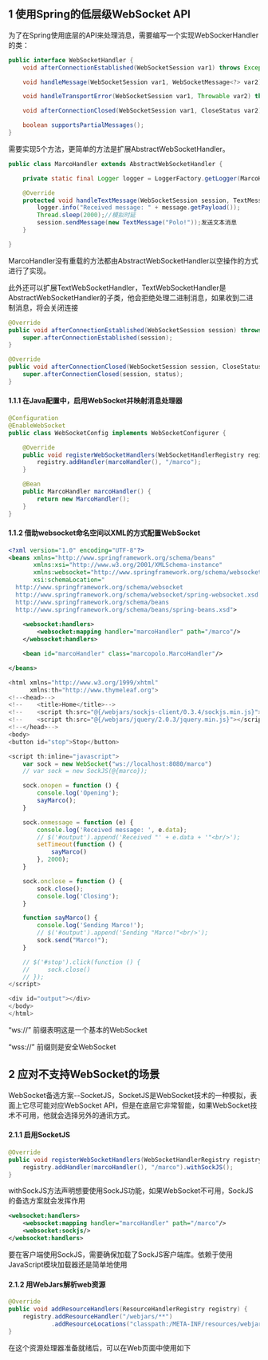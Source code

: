 ## 1 使用Spring的低层级WebSocket API

为了在Spring使用底层的API来处理消息，需要编写一个实现WebSockerHandler的类：

```java
public interface WebSocketHandler {
    void afterConnectionEstablished(WebSocketSession var1) throws Exception;

    void handleMessage(WebSocketSession var1, WebSocketMessage<?> var2) throws Exception;

    void handleTransportError(WebSocketSession var1, Throwable var2) throws Exception;

    void afterConnectionClosed(WebSocketSession var1, CloseStatus var2) throws Exception;

    boolean supportsPartialMessages();
}
```

需要实现5个方法，更简单的方法是扩展AbstractWebSocketHandler。

```java
public class MarcoHandler extends AbstractWebSocketHandler {

    private static final Logger logger = LoggerFactory.getLogger(MarcoHandler.class);

    @Override
    protected void handleTextMessage(WebSocketSession session, TextMessage message) throws Exception {
        logger.info("Received message: " + message.getPayload());
        Thread.sleep(2000);//模拟时延
        session.sendMessage(new TextMessage("Polo!"));发送文本消息
    }

}
```

MarcoHandler没有重载的方法都由AbstractWebSocketHandler以空操作的方式进行了实现。

此外还可以扩展TextWebSocketHandler，TextWebSocketHandler是AbstractWebSocketHandler的子类，他会拒绝处理二进制消息，如果收到二进制消息，将会关闭连接

```java
@Override
public void afterConnectionEstablished(WebSocketSession session) throws Exception {
    super.afterConnectionEstablished(session);
}

@Override
public void afterConnectionClosed(WebSocketSession session, CloseStatus status) throws Exception {
    super.afterConnectionClosed(session, status);
}
```

#### 1.1.1 在Java配置中，启用WebSocket并映射消息处理器

```java
@Configuration
@EnableWebSocket
public class WebSocketConfig implements WebSocketConfigurer {

    @Override
    public void registerWebSocketHandlers(WebSocketHandlerRegistry registry) {
        registry.addHandler(marcoHandler(), "/marco");
    }

    @Bean
    public MarcoHandler marcoHandler() {
        return new MarcoHandler();
    }
}
```

#### 1.1.2 借助websocket命名空间以XML的方式配置WebSocket

```xml
<?xml version="1.0" encoding="UTF-8"?>
<beans xmlns="http://www.springframework.org/schema/beans"
       xmlns:xsi="http://www.w3.org/2001/XMLSchema-instance"
       xmlns:websocket="http://www.springframework.org/schema/websocket"
       xsi:schemaLocation="
  http://www.springframework.org/schema/websocket 
  http://www.springframework.org/schema/websocket/spring-websocket.xsd
  http://www.springframework.org/schema/beans 
  http://www.springframework.org/schema/beans/spring-beans.xsd">
    
    <websocket:handlers>
        <websocket:mapping handler="marcoHandler" path="/marco"/>
    </websocket:handlers>

    <bean id="marcoHandler" class="marcopolo.MarcoHandler"/>

</beans>
```

```js
<html xmlns="http://www.w3.org/1999/xhtml"
      xmlns:th="http://www.thymeleaf.org">
<!--<head>-->
<!--    <title>Home</title>-->
<!--    <script th:src="@{/webjars/sockjs-client/0.3.4/sockjs.min.js}"></script>-->
<!--    <script th:src="@{/webjars/jquery/2.0.3/jquery.min.js}"></script>-->
<!--</head>-->
<body>
<button id="stop">Stop</button>

<script th:inline="javascript">
    var sock = new WebSocket("ws://localhost:8080/marco")
    // var sock = new SockJS(@{marco});

    sock.onopen = function () {
        console.log('Opening');
        sayMarco();
    }

    sock.onmessage = function (e) {
        console.log('Received message: ', e.data);
        // $('#output').append('Received "' + e.data + '"<br/>');
        setTimeout(function () {
            sayMarco()
        }, 2000);
    }

    sock.onclose = function () {
        sock.close();
        console.log('Closing');
    }

    function sayMarco() {
        console.log('Sending Marco!');
        // $('#output').append('Sending "Marco!"<br/>');
        sock.send("Marco!");
    }

    // $('#stop').click(function () {
    //     sock.close()
    // });
</script>

<div id="output"></div>
</body>
</html>
```

“ws://” 前缀表明这是一个基本的WebSocket

“wss://” 前缀则是安全WebSocket

## 2 应对不支持WebSocket的场景

WebSocket备选方案--SocketJS，SocketJS是WebSocket技术的一种模拟，表面上它尽可能对应WebSocket API，但是在底层它非常智能，如果WebSocket技术不可用，他就会选择另外的通讯方式。

#### 2.1.1 启用SocketJS

```java
@Override
public void registerWebSocketHandlers(WebSocketHandlerRegistry registry) {
    registry.addHandler(marcoHandler(), "/marco").withSockJS();
}
```

withSockJS方法声明想要使用SockJS功能，如果WebSocket不可用，SockJS的备选方案就会发挥作用

```xml
<websocket:handlers>
    <websocket:mapping handler="marcoHandler" path="/marco"/>
    <websocket:sockjs/>
</websocket:handlers>
```

要在客户端使用SockJS，需要确保加载了SockJS客户端库。依赖于使用JavaScript模块加载器还是简单地使用<script>标签加载JavaScript库。最简单的是使<script>标签从SockJS CDN中加载：

<script src="http://cdn.sockjs.org/sockjs-0.3.min.js}"></script>

#### 2.1.2 用WebJars解析web资源

```java
@Override
public void addResourceHandlers(ResourceHandlerRegistry registry) {
    registry.addResourceHandler("/webjars/**")
            .addResourceLocations("classpath:/META-INF/resources/webjars/");
}
```

在这个资源处理器准备就绪后，可以在Web页面中使用如下<script>标签加载SocketJS库

```xml
<script th:src="@{/webjars/sockjs-client/0.3.4/sockjs.min.js}"></script>
```

这个<script标签来源于一个Thymeleaf模板，使用@{...}表达式来为JavaScript文件计算完整的相对于上下文的URL路径

只需要修改两个地方

```html
<html xmlns="http://www.w3.org/1999/xhtml"
      xmlns:th="http://www.thymeleaf.org">
<head>
    <title>Home</title>
    <script th:src="@{/webjars/sockjs-client/1.1.2/sockjs.min.js}"></script>
    <script th:src="@{/webjars/jquery/3.5.1/jquery.min.js}"></script>
</head>
<body>
<button id="stop">Stop</button>

<script th:inline="javascript">
    // var sock = new WebSocket("ws://localhost:8080/marco")
    // var sock = new SockJS(@{marco});

    var url = 'marco';
    var sock = new SockJS(url);

    sock.onopen = function () {
        console.log('Opening');
        sayMarco();
    }

    sock.onmessage = function (e) {
        console.log('Received message: ', e.data);
        // $('#output').append('Received "' + e.data + '"<br/>');
        setTimeout(function () {
            sayMarco()
        }, 2000);
    }

    sock.onclose = function () {
        sock.close();
        console.log('Closing');
    }

    function sayMarco() {
        console.log('Sending Marco!');
        // $('#output').append('Sending "Marco!"<br/>');
        sock.send("Marco!");
    }

    // $('#stop').click(function () {
    //     sock.close()
    // });
</script>

<div id="output"></div>
</body>
</html>
```

SockJS所处理的URL是"http://" 或"https://"，而不是“ws:”和“wss:”

**WebSocket提供了浏览器-服务器之间的通讯方式，当运行环境不支持WebSOcket的时候，SOckJS提供了备用方案。**

## 3 使用STOMP

STOMP(Siplet Text Oriented Messaging Protocol)

并非要使用一个原生的WebSocket连接，就像HTTP在TCP套接字之上添加了请求-响应模型一样，STOMP在WebSocket上提供了一个基于帧的线路格式层，用来定义消息的语义。

与HTTP请求和响应类似，STOMP帧由命令、一个或多个头信息以及负载所组成。

```java
SEND
destination:/app/marco
content-length:20
    
{\"message\":\"Marco!\"}
```

STOMP命令是send，表明惠发送一些内容。紧接着是两个头信息：一个用来表示消息发送到的目的地，另外一个包含了负载的大小。接着是一个空行，STOMP帧的最后是负载内容。

### 3.1 启用STOMP消息功能

```java
@Configuration
@EnableWebSocketMessageBroker
public class WebSocketStompConfig implements WebSocketMessageBrokerConfigurer {

    @Override
    public void registerStompEndpoints(StompEndpointRegistry registry) {
        registry.addEndpoint("/marcopolo").withSockJS();
    }

    @Override
    public void configureMessageBroker(MessageBrokerRegistry registry) {
        registry.enableSimpleBroker("/queue", "/topic");
        registry.setApplicationDestinationPrefixes("/app");
    }
}
```

该配置类不仅配置了WebSocket，还配置了基于代理的STOMP消息，

* registerStompEndpoints注册了一个端点。客户端在订阅或发布消息到目的地路径前，要连接端点

* configureMessageBroker配置了一个简单的消息代理，如果不重载，将会自动配置一个简单的内存消息代理。用它来处理以‘topic’为前缀的消息。本例回自动处理前缀为“/topic”和“queue”的消息，并且发往应用程序的消息会带有“/app”前缀。

![image-20200718145845428](https://gitee.com/wuugui/cloudimage/raw/master/java/spring/image-20200718145845428.png)

上图，应用程序的目的地以/app作为前缀，而代理的目的地以“/topic”和“queue”为前缀。以应用程序为目的地的消息将会直接路由到带有@MessageMapping注解的控制器方法中。而发送到代理上的消息，其中也包括@MessageMapping注解方法的返回值所形成的消息，将会路由到代理商，并最终发送到订阅这些目的地的客户端中

#### 3.1.1 启用STOMP代理

简单的代理有限制，尽管它模拟了STOMP消息大力，但是它只支持STOMP命令的子集，不适合集群。如果是集群的话，每个节点也只能管理自己的代理和自己的那部分消息。

使用STOMP代理来替换内存代理：

```java
@Override
public void configureMessageBroker(MessageBrokerRegistry registry) {
    registry.enableStompBrokerRelay("/queue","/topic");
    registry.setApplicationDestinationPrefixes("/app");
}
```

* enableStompBrokerRelay 启用了STOMP代理中继功能，并将其目的地前缀设置为“topic”和“queue”。这样，Spring就知道所有目的地前缀为“topic”和“queue”的消息都会发送到STOMP代理中
* setApplicationDestinationPrefixes 将应用的前缀设置为“/app”,所有目的地以“/app”开头的消息都会路由到带有@MessageMaping注解的方法中，而不会发布到代理队列或主题中。

![image-20200720095717741](https://gitee.com/wuugui/cloudimage/raw/master/java/spring/image-20200720095717741.png)

中继不再使用模拟STOMP代理的功能，而是由代理中继将消息发送到一个真正的消息代理中。

**默认情况下，STOMP代理中继会假设代理监听localhost的61613，并且客户端和passward均为“guest”** 设置远程连接：

```java
@Override
public void configureMessageBroker(MessageBrokerRegistry registry) {
    registry.enableStompBrokerRelay("/queue","/topic")
            .setRelayHost("rabbit.someotherserver")
            .setRelayPort(62623)
            .setClientLogin("marcopolo")
            .setClientPasscode("admin");
    registry.setApplicationDestinationPrefixes("/app");
}
```

### 3.2 处理来自客户端的STOMP消息

Spring提供了非常类似于Spring MVC的编程模型来处理STOMP消息。**STOMP消息的处理器方法也会包含在带有@Controller注解的类中**

```java
@Controller
public class MarcoController {

    private static final Logger logger = LoggerFactory.getLogger(MarcoController.class);

    @MessageMapping("/marco")
    public void handleShout(Shout incoming) {
        logger.info("Received message: " + incoming.getMessage());
    }
}
```

当 消息抵达某个特定的目的地时，带有@MessageMapping注解的方法能够处理这些消息。本例中，目的地是“/app/marco”

handleShout方法接受一个Shout参数，所以Spring的消息转换器会将STOMP消息转换为Shout对象

```java
public class Shout {

    private String message;

    public String getMessage() {
        return message;
    }

    public void setMessage(String message) {
        this.message = message;
    }

}
```

消息转换器

| 消息转换器                      | 描述                                                         |
| ------------------------------- | ------------------------------------------------------------ |
| ByteArrayMessageConverter       | 实现MIME类型为“application/octet-stream”消息与byte[]之间的相互转换 |
| MappingJackson2MessageConverter | 实现MIME类型为“application/json”消息与java对象之间的相互转换 |
| StringMessageConverter          | 实现MIME类型为“text/plain”消息与string之间的相互转换         |

#### 3.2.1 处理订阅

处理@MessagingMapping注解，Spring还提供了@SubscribeMapping注解。当收到STMP订阅消息的时候，@SubscribeMapping注解的方法将会触发。

与@MessagingMapping类似@SubscribeMapping方法也是通过AnnotationMethodMessageHandler接接收消息的。@SubscribeMapping只能接受以“app”为前缀的消息

**@SubscribeMapping 主要应用场景是实现请求-应答模式。**客户端订阅某一个目的地，然后预期在这个目的地上获得一个一次性的响应

```java
@SubscribeMapping("/marco")
public Shout handleSunscripting() {
    Shout shout = new Shout();
    shout.setMessage("polo");
    return shout;
}
```

处理对“/app/marco”目的地的订阅。该方法与HTTP的GET的请求-响应模式没有太大差别。区别在于，订阅-回应模式是异步的。

#### 3.2.2 编写客户端

```html
<html xmlns="http://www.w3.org/1999/xhtml"
      xmlns:th="http://www.thymeleaf.org">

<head>
    <title>Home</title>
    <script th:src="@{/webjars/sockjs-client/0.3.4/sockjs.min.js}"></script>
    <script th:src="@{/webjars/stomp-websocket/2.3.0/stomp.min.js}"></script>
    <script th:src="@{/webjars/jquery/2.0.3/jquery.min.js}"></script>
</head>
<body>
<button id="stop">Stop</button>

<script th:inline="javascript">

    var url = 'marcopolo';
    var sock = new SockJS(url);
    var stomp = Stomp.over(sock);

    stomp.connect('guest', 'guest', function (frame) {
        console.log('*****  Connected  *****');
        stomp.subscribe("/topic/marco", handlePolo);
        sayMarco();
    });

    function handleOneTime(message) {
        console.log('Received: ', message);
    }

    function handlePolo(message) {
        console.log('Received: ', message);
        $('#output').append("<b>Received: " +
            JSON.parse(message.body).message + "</b><br/>")
        if (JSON.parse(message.body).message === 'Polo!') {
            setTimeout(function () {
                sayMarco()
            }, 2000);
        }
    }

    function handleErrors(message) {
        console.log('RECEIVED ERROR: ', message);
        $('#output').append("<b>GOT AN ERROR!!!: " +
            JSON.parse(message.body).message + "</b><br/>")
    }

    function sayMarco() {
        console.log('Sending Marco!');
        stomp.send("/app/marco", {},
            JSON.stringify({'message': 'Marco!'}));
        $('#output').append("<b>Send: Marco!</b><br/>")
    }

    $('#stop').click(function () {
        sock.close()
    });
</script>

<div id="output"></div>
</body>
</html>
```

Stomp.over(sock);创建了一个STOMP客户端实例，实际上封装了SockJS，这样就能在WebSocket连接上发送STOMP消息。

stomp.send发丝不过都体育HSIB负载的消息到名为“marco”的目目的地。第二个参数是一个头信息的map，会包含在STOMP的帧中，

### 3.3 发送洗脑洗到客户端

* **作为处理消息或处理订阅的附带结果**
* **使用消息模板**

```java
@Controller
public class MarcoController {
    @MessageMapping("/marco")
    public Shout handleShout(Shout incoming) {
        logger.info("Received message: " + incoming.getMessage());

        Shout outgoing = new Shout();
        outgoing.setMessage("Polo!");

        return outgoing;
    }
}    
```

在响应中发送一条消息，只需要将内容返回就可以。当@MessageMapping注解标示的方法有返回值的时候，返回的对象将会进行转换并发到STOMP帧的负载中，然后发送给消息代理

**默认情况下，帧发往的目的地会与触发处理器方法的目的地相同，只不过会添加上“/topic”。**本例中返回的SHout对象会写入到STOMP的负载中，并发布到“/topic/marco”目的地。同时可以通过为方法添加@SendTo，重载目的地：

```java
@MessageMapping("/marco")
@SendTo("/topic/shout")
public Shout handleSunscripting() {
    Shout shout = new Shout();
    shout.setMessage("polo");
    return shout;
}
```

类似地，@SubscribeMapping注解标注的方法也能发送一条消息，作为订阅的回应，

```java
@SubscribeMapping("/marco")
@SendTo("/topic/shout")
public Shout handleSubscription() {
    Shout shout = new Shout();
    shout.setMessage("polo");
    return shout;
}
```

@SubscribeMapping注解表明，当客户端订阅“/app/marco”目的地的时候，将会调用handleSubscription。@SubscribeMapping的区别在于Shout消息将会直接发送给客户端，而不必经过消息代理，如果添加@SendTo，消息将发送到指定的目的地，这样会经过代理。

#### 3.3.1 在应用的任意地方发送消息

SimpMessagingTemplate能够在应用的任意地方发送消息，也不必以首先接受一条消息做前提。

前端

```javascript
var url = 'marcopolo';
var sock = new SockJS(url);
var stomp = Stomp.over(sock);

stomp.connect('guest', 'guest', function (frame) {
console.log('*****  Connected  *****');
stomp.subscribe("/topic/spittlefeed", handleSpittle);
stomp.subscribe("/user/queue/notifications", handleNotification);
});
```

后端

```java
@Service
public class SpittleFeedServiceImpl implements SpittleFeedService {

    private SimpMessagingTemplate messaging;
    private Pattern pattern = Pattern.compile("\\@(\\S+)");

    @Autowired
    public SpittleFeedServiceImpl(SimpMessagingTemplate messaging) {
        this.messaging = messaging;
    }

    @Override
    public void broadcastSpittle(Spittle spittle) {
        messaging.convertAndSend("/topic/spittlefeed", spittle);

        Matcher matcher = pattern.matcher(spittle.getMessage());
        if (matcher.find()) {
            String username = matcher.group(1);
            messaging.convertAndSendToUser(username, "/queue/notifications",
                    new Notification("You just got mentioned!"));
        }
    }

}
```

配置Spring支持STOMP，Spring会在应用上下文中包含SimpMessagingTemplate，因此无需在创建新的实例。

**在发布消息给STOMP主题的时候，所有订阅该主题的客户端都会受到消息。**

## 4 为目标用户发送消息

可以是哟共Spring Security来认证用户，并为目标用户处理消息

* **@MessageMapping和@SubsctibeMapping标注的方法能够Principal来获取认证用户**
* **@MessageMapping、SubsctibeMapping和MessageException方法返回的只能够一消息的形式发送给认证用户**
* **SimpMessagingTemplate额能发送消息个特定用户**

### 4.1 在控制器中处理用户的消息

在处理去方法中，通过简单地添加一个Principal参数，这个方法就知道用户是谁并利用该信息关注此用户相关的数据。处理器方法还可以使用@SendToUser注解，表明它的返回值要以消息的形式发送给某个认证用户的客户端。

```java
@Controller
public class SpittrMessageController {

    private SpittleRepository spittleRepo;
    private SpittleFeedService feedService;

    @Autowired
    public SpittrMessageController(SpittleRepository spittleRepo, SpittleFeedService feedService) {
        this.spittleRepo = spittleRepo;
        this.feedService = feedService;
    }

    @MessageMapping("/spittle")
    @SendToUser("/queue/notifications")
    public Notification handleSpittle(Principal principal, SpittleForm form) {
        Spittle spittle = new Spittle(principal.getName(), form.getText(), new Date());
        spittleRepo.save(spittle);
        feedService.broadcastSpittle(spittle);
        return new Notification("Saved Spittle for user: " + principal.getName());
    }

}
```

**@SendToUser指定返回的Notification以消息的形式发送到“/queue/notifications”的目的地上**，即：/user/queue/notifications

stomp.subscribe("/user/queue/notifications", handleNotification);

以”/user“作为目的地将会以特殊的方式进行处理。这种消息不会通过AnnotationMethodMessageHandler(像应用消息那样)来处理，也不会通过SimpBrokerMessageHandler或StompBrokerRelayMessageHandler(像代理消息那样)来处理。将会通过UserDestinationMessageHandler处理

![image-20200720132516921](https://gitee.com/wuugui/cloudimage/raw/master/java/spring/image-20200720132516921.png)

在处理订阅的时候，会将目标地址中的”/user“前缀去掉，并基于用户的会话添加一个后缀。例如：对”/user/queue/notifications“的订阅最后可能路由到名为”/queue/notification-user6hr83v6t“的目的地上

@SendToUser("/queue/notifications")，根据配置，这是StompBrokerRelayMessageHandler(或SimpBrokerMessageHandler)要处理的前缀，所有消息接下来会到达这里。由于客户端会订阅这个目的地，因此客户端会受到Notification消息

### 4.2 为指定用户发送消息

```java
@Service
public class SpittleFeedServiceImpl implements SpittleFeedService {

    private SimpMessagingTemplate messaging;
    private Pattern pattern = Pattern.compile("\\@(\\S+)");//实现用户体积功能的正则表达式

    @Autowired
    public SpittleFeedServiceImpl(SimpMessagingTemplate messaging) {
        this.messaging = messaging;
    }

    @Override
    public void broadcastSpittle(Spittle spittle) {
        messaging.convertAndSend("/topic/spittlefeed", spittle);

        Matcher matcher = pattern.matcher(spittle.getMessage());
        if (matcher.find()) {
            String username = matcher.group(1);//发送提醒给用户
            messaging.convertAndSendToUser(username, "/queue/notifications",
                    new Notification("You just got mentioned!"));
        }
    }

}
```

如果给定Spittle对象的消息中共包含了类似于用户名的内容(以”@“开头的文本)，那么一个新的Notification将会发送到"/queue/notifications"

## 5 处理消息异常

可以在控制器方法上添加@MessageExceptionHandler注解，来处理@MessageMapping方法抛出的异常

```java
@MessageExceptionHandler
public void handleException(Throwable throwable) {
    logger.error(throwable.getMessage());
}
```

可以以参数的形式声明它所能处理的异常

```java
@MessageExceptionHandler({SpittleException.clss})
public void handleException(Throwable throwable) {
    logger.error(throwable.getMessage());
}
```

